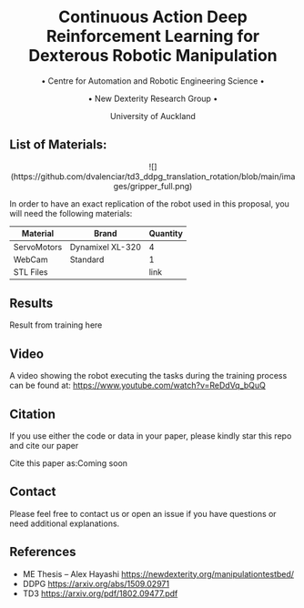 <h1 align="center">
  <br>
Continuous Action Deep Reinforcement Learning for Dexterous Robotic Manipulation
  <br>
 </h1>
 
  <p align="center">
    • Centre for Automation and Robotic Engineering Science •
  </p>

  <p align="center">
    • New Dexterity Research Group •
  </p>
  
  <p align="center">
    University of Auckland
  </p>
  
  


## List of Materials:
  <p align="center">
    ![](https://github.com/dvalenciar/td3_ddpg_translation_rotation/blob/main/images/gripper_full.png)
  </p>
  
In order to have an exact replication of the robot used in this proposal, you will need the following materials:

|Material      | Brand| Quantity|
|--------------|------|---------|
| ServoMotors  | Dynamixel XL-320| 4  |
| WebCam  | Standard| 1  |
| STL Files  |   | link   |




## Results
Result from training here


## Video
A video showing the robot executing the tasks during the training process can be found at:
https://www.youtube.com/watch?v=ReDdVq_bQuQ

## Citation
If you use either the code or data in your paper, please kindly star this repo and cite our paper

Cite this paper as:Coming soon


## Contact
Please feel free to contact us or open an issue if you have questions or need additional explanations.

## References
- ME Thesis – Alex Hayashi  https://newdexterity.org/manipulationtestbed/
- DDPG https://arxiv.org/abs/1509.02971 
- TD3  https://arxiv.org/pdf/1802.09477.pdf

